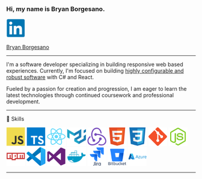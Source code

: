 ### Hi, my name is Bryan Borgesano. 


<img src="https://github.com/devicons/devicon/blob/master/icons/linkedin/linkedin-original.svg" width="50" height="50" /> <div class="badge-base LI-profile-badge" data-locale="en_US" data-size="medium" data-theme="dark" data-type="VERTICAL" data-vanity="jonathan-martin-software-engineer" data-version="v1"><a class="badge-base__link LI-simple-link" href="https://www.linkedin.com/in/Bryan-borgesano?trk=profile-badge">Bryan Borgesano</a></div>

---
I'm a software developer specializing in building responsive web based experiences. Currently, I'm focused on building [highly configurable and robust software](https://mealtrack.com/) with C# and React. 

Fueled by a passion for creation and progression, I am eager to learn the latest technologies through continued coursework and professional development.

---

🧰 Skills

<div>
<img src="https://github.com/devicons/devicon/blob/master/icons/javascript/javascript-original.svg" alt="Javascript Logo" width="50" hieght="50" />
<img src="https://raw.githubusercontent.com/devicons/devicon/1119b9f84c0290e0f0b38982099a2bd027a48bf1/icons/typescript/typescript-original.svg" alt="Typescript Logo" width="50" hieght="50" />
<img src="https://github.com/devicons/devicon/blob/master/icons/react/react-original.svg"  alt="React logo" width="50" hieght="50"/>
<img src="https://raw.githubusercontent.com/devicons/devicon/1119b9f84c0290e0f0b38982099a2bd027a48bf1/icons/materialui/materialui-original.svg" alt="MUI logo" width="50" hieght="50"/>
<img src="https://github.com/devicons/devicon/blob/master/icons/redux/redux-original.svg"  alt="Redux Logo" width="50" hieght="50"/> 
<img src="https://github.com/devicons/devicon/blob/master/icons/html5/html5-original.svg"  alt="HTML5 logo" width="50" hieght="50"/>
<img src="https://github.com/devicons/devicon/blob/master/icons/css3/css3-original.svg"  alt="CSS3 logo" width="50" hieght="50"/>
<img src="https://github.com/devicons/devicon/blob/master/icons/git/git-original.svg"  alt="Git logo" width="50" hieght="50"/>
<img src="https://github.com/devicons/devicon/blob/master/icons/nodejs/nodejs-original.svg"  alt="Node Logo" width="50" hieght="50"/>
<img src="https://github.com/devicons/devicon/blob/master/icons/npm/npm-original-wordmark.svg"  alt="Node Package Manager Logo" width="50" hieght="50"/> 
<img src="https://raw.githubusercontent.com/devicons/devicon/1119b9f84c0290e0f0b38982099a2bd027a48bf1/icons/vscode/vscode-original.svg" alt="VSCode Logo" width="50" hieght="50"/>
<img src="https://raw.githubusercontent.com/devicons/devicon/1119b9f84c0290e0f0b38982099a2bd027a48bf1/icons/visualstudio/visualstudio-plain.svg" alt="VS Logo" width="50" hieght="50"/>
<img src="https://raw.githubusercontent.com/devicons/devicon/1119b9f84c0290e0f0b38982099a2bd027a48bf1/icons/docker/docker-plain.svg" alt="Docker Logo" width="50" hieght="50"/>
<img src="https://raw.githubusercontent.com/devicons/devicon/1119b9f84c0290e0f0b38982099a2bd027a48bf1/icons/jira/jira-original-wordmark.svg" alt="Jira Logo" width="50" hieght="50"/>
<img src="https://raw.githubusercontent.com/devicons/devicon/1119b9f84c0290e0f0b38982099a2bd027a48bf1/icons/bitbucket/bitbucket-original-wordmark.svg" alt="BitBucket Logo" width="50" hieght="50"/>
<img src="https://raw.githubusercontent.com/devicons/devicon/1119b9f84c0290e0f0b38982099a2bd027a48bf1/icons/azure/azure-original-wordmark.svg" alt="Azure Logo" width="50" hieght="50"/>
</div>


---

<!--
**BryanBorge/bryanborge** is a ✨ _special_ ✨ repository because its `README.md` (this file) appears on your GitHub profile.

Here are some ideas to get you started:

- 🔭 I’m currently working on ...
- 🌱 I’m currently learning ...
- 👯 I’m looking to collaborate on ...
- 🤔 I’m looking for help with ...
- 💬 Ask me about ...
- 📫 How to reach me: ...
- 😄 Pronouns: ...
- ⚡ Fun fact: ...
-->
